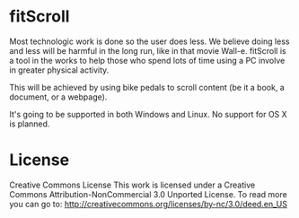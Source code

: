 fitScroll
=========
Most technologic work is done so the user does less. We believe doing less and less will be harmful in the long run, like in that movie Wall-e.
fitScroll is a tool in the works to help those who spend lots of time using a PC involve in greater physical activity.

This will be achieved by using bike pedals to scroll content (be it a book, a document, or a webpage).

It's going to be supported in both Windows and Linux.
No support for OS X is planned.

License
=========
Creative Commons License
This work is licensed under a Creative Commons Attribution-NonCommercial 3.0 Unported License. To read more you can go to:
http://creativecommons.org/licenses/by-nc/3.0/deed.en_US
